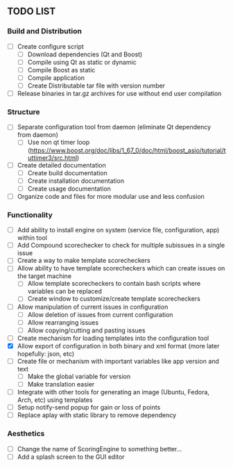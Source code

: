## TODO LIST
### Build and Distribution
- [ ] Create configure script
  - [ ] Download dependencies (Qt and Boost)
  - [ ] Compile using Qt as static or dynamic
  - [ ] Compile Boost as static
  - [ ] Compile application
  - [ ] Create Distributable tar file with version number
- [ ] Release binaries in tar.gz archives for use without end user compilation
### Structure
- [ ] Separate configuration tool from daemon (eliminate Qt dependency from daemon)
  - [ ] Use non qt timer loop (https://www.boost.org/doc/libs/1_67_0/doc/html/boost_asio/tutorial/tuttimer3/src.html)
- [ ] Create detailed documentation
  - [ ] Create build documentation
  - [ ] Create installation documentation
  - [ ] Create usage documentation
- [ ] Organize code and files for more modular use and less confusion
### Functionality
- [ ] Add ability to install engine on system (service file, configuration, app) within tool
- [ ] Add Compound scorechecker to check for multiple subissues in a single issue
- [ ] Create a way to make template scorecheckers
- [ ] Allow ability to have template scorecheckers which can create issues on the target machine
  - [ ] Allow template scorecheckers to contain bash scripts where variables can be replaced
  - [ ] Create window to customize/create template scorecheckers
- [ ] Allow manipulation of current issues in configuration
  - [ ] Allow deletion of issues from current configuration
  - [ ] Allow rearranging issues
  - [ ] Allow copying/cutting and pasting issues
- [ ] Create mechanism for loading templates into the configuration tool
- [X] Allow export of configuration in both binary and xml format (more later hopefully: json, etc)
- [ ] Create file or mechanism with important variables like app version and text
  - [ ] Make the global variable for version
  - [ ] Make translation easier
- [ ] Integrate with other tools for generating an image (Ubuntu, Fedora, Arch, etc) using templates
- [ ] Setup notify-send popup for gain or loss of points
- [ ] Replace aplay with static library to remove dependency
### Aesthetics
- [ ] Change the name of ScoringEngine to something better...
- [ ] Add a splash screen to the GUI editor